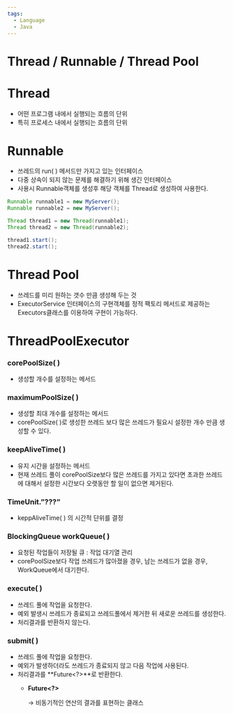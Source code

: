 ```yaml
---
tags:
  - Language
  - Java
---
```


# Thread / Runnable / Thread Pool

# Thread

- 어떤 프로그램 내에서 실행되는 흐름의 단위
- 특히 프로세스 내에서 실행되는 흐름의 단위

# Runnable

- 쓰레드의 run( ) 메서드만 가지고 있는 인터페이스
- 다중 상속이 되지 않는 문제를 해결하기 위해 생긴 인터페이스
- 사용시 Runnable객체를 생성후 해당 객체를 Thread로 생성하여 사용한다.

```java
Runnable runnable1 = new MyServer();
Runnable runnable2 = new MyServer();

Thread thread1 = new Thread(runnable1);
Thread thread2 = new Thread(runnable2);

thread1.start();
thread2.start();
```

# Thread Pool

- 쓰레드를 미리 원하는 갯수 만큼 생성해 두는 것
- ExecutorService 인터페이스의 구현객체를 정적 팩토리 메서드로 제공하는 Executors클래스를 이용하여 구현이 가능하다.

# ThreadPoolExecutor

### corePoolSize( )

- 생성할 개수를 설정하는 메서드

### maximumPoolSize( )

- 생성할 최대 개수를 설정하는 메서드
- corePoolSize( )로 생성한 쓰레드 보다 많은 쓰레드가 필요시 설정한 개수 만큼 생성할 수 있다.

### keepAliveTime( )

- 유지 시간을 설정하는 메서드
- 현재 쓰레드 풀이 corePoolSize보다 많은 쓰레드를 가지고 있다면 초과한 쓰레드에 대해서 설정한 시간보다 오랫동안 할 일이 없으면 제거된다.

### TimeUnit.”???”

- keppAliveTime( ) 의 시간적 단위를 결정

### BlockingQueue<Runnable> workQueue( )

- 요청된 작업들이 저장될 큐 : 작업 대기열 관리
- corePoolSize보다 작업 쓰레드가 많아졌을 경우, 남는 쓰레드가 없을 경우, WorkQueue에서 대기한다.

### execute( )

- 쓰레드 풀에 작업을 요청한다.
- 예외 발생시 쓰레드가 종료되고 쓰레드풀에서 제거한 뒤 새로운 쓰레드를 생성한다.
- 처리결과를 반환하지 않는다.

### submit( )

- 쓰레드 풀에 작업을 요청한다.
- 예외가 발생하더라도 쓰레드가 종료되지 않고 다음 작업에 사용된다.
- 처리결과를 **Future<?>**로 반환한다.
    - **Future<?>**
        
        → 비동기적인 연산의 결과를 표현하는 클래스